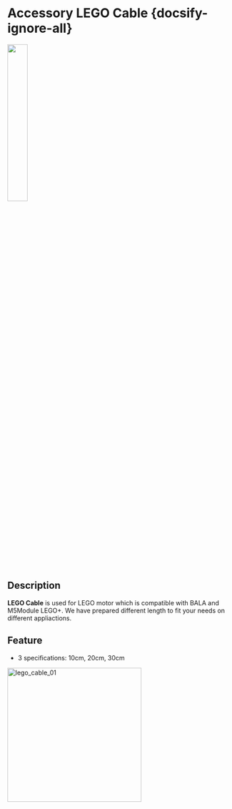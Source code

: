 # Accessory LEGO Cable {docsify-ignore-all}

<img src="assets/img/product_pics/accessory/grove_t_01.png" width="30%" height="30%">



## Description

**LEGO Cable** is used for LEGO motor which is compatible with BALA and M5Module LEGO+. We have prepared different length to fit your needs on different appliactions.

## Feature

-  3 specifications: 10cm, 20cm, 30cm

<img src="assets/img/product_pics/accessory/lego_cable_01.jpg" alt="lego_cable_01" width="300px" height="300px">


<script>

   var purchase_link = 'https://m5stack.com/collections/m5-accessory/products/m5stack-lego-motor-adapter-cable';

   anchor_search(purchase_link);
   scrollFunc();

</script>
